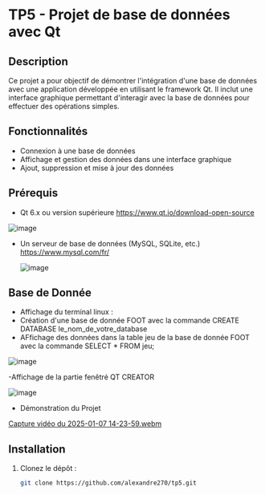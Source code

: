 # TP5 - Projet de base de données avec Qt

## Description
Ce projet a pour objectif de démontrer l'intégration d'une base de données avec une application développée en utilisant le framework Qt. Il inclut une interface graphique permettant d'interagir avec la base de données pour effectuer des opérations simples.

## Fonctionnalités
- Connexion à une base de données
- Affichage et gestion des données dans une interface graphique
- Ajout, suppression et mise à jour des données

## Prérequis
- Qt 6.x ou version supérieure
  https://www.qt.io/download-open-source
 

![image](https://github.com/user-attachments/assets/a6241ff5-c96c-4997-b291-31d61342d69b)

  
- Un serveur de base de données (MySQL, SQLite, etc.)
  https://www.mysql.com/fr/

  ![image](https://github.com/user-attachments/assets/14649a17-50e8-423f-926d-0290315d47b6)


## Base de Donnée 
- Affichage du terminal linux :
- Création d'une base de donnée FOOT avec la commande CREATE DATABASE le_nom_de_votre_database
- AFfichage des données dans la table jeu de la base de donnée FOOT avec la commande SELECT * FROM jeu;


![image](https://github.com/user-attachments/assets/96f9ef00-40ac-47bb-bf07-48f83ac32a57)


-Affichage de la partie fenêtré QT CREATOR 




![image](https://github.com/user-attachments/assets/3a9a84a1-7572-47b6-b0aa-2b7dde30f0c6)



  
- Démonstration du Projet 



[Capture vidéo du 2025-01-07 14-23-59.webm](https://github.com/user-attachments/assets/51c53d09-6729-44f4-a9dc-b16c385610c6)



## Installation
1. Clonez le dépôt :
   ```bash
   git clone https://github.com/alexandre270/tp5.git
